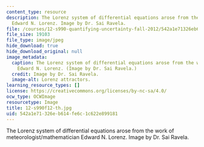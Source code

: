 ```yaml
---
content_type: resource
description: The Lorenz system of differential equations arose from the work of meteorologist/mathematician
  Edward N. Lorenz. Image by Dr. Sai Ravela.
file: /courses/12-s990-quantifying-uncertainty-fall-2012/542a1e71326eb614fe6c1c622e899181_12-s990f12-th.jpg
file_size: 19103
file_type: image/jpeg
hide_download: true
hide_download_original: null
image_metadata:
  caption: The Lorenz system of differential equations arose from the work of meteorologist/mathematician
    Edward N. Lorenz. (Image by Dr. Sai Ravela.)
  credit: Image by Dr. Sai Ravela.
  image-alt: Lorenz attractors.
learning_resource_types: []
license: https://creativecommons.org/licenses/by-nc-sa/4.0/
ocw_type: OCWImage
resourcetype: Image
title: 12-s990f12-th.jpg
uid: 542a1e71-326e-b614-fe6c-1c622e899181
---
```

The Lorenz system of differential equations arose from the work of meteorologist/mathematician Edward N. Lorenz. Image by Dr. Sai Ravela.